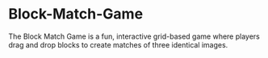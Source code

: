 # Block-Match-Game
The Block Match Game is a fun, interactive grid-based game where players drag and drop blocks to create matches of three identical images.
